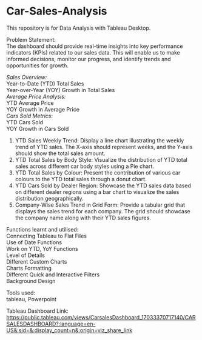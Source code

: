 # Car-Sales-Analysis
This repository is for Data Analysis with Tableau Desktop.

Problem Statement:\
The dashboard should provide real-time insights into key performance indicators (KPIs) related to our sales data. This will enable us to make informed decisions, monitor our progress, and identify trends and opportunities for growth.

_Sales Overview:_\
  Year-to-Date (YTD) Total Sales\
  Year-over-Year (YOY) Growth in Total Sales\
_Average Price Analysis:_\
  YTD Average Price\
  YOY Growth in Average Price\
_Cars Sold Metrics:_\
  YTD Cars Sold\
  YOY Growth in Cars Sold

1.  YTD Sales Weekly Trend: Display a line chart illustrating the weekly trend of YTD sales. The X-axis should represent weeks, and the Y-axis        should show the total sales amount.
2.  YTD Total Sales by Body Style: Visualize the distribution of YTD total sales across different car body styles using a Pie chart.
3.  YTD Total Sales by Colour: Present the contribution of various car colours to the YTD total sales through a donut chart.
4.  YTD Cars Sold by Dealer Region: Showcase the YTD sales data based on different dealer regions using a bar chart to visualize the sales            distribution geographically.
5.  Company-Wise Sales Trend in Grid Form: Provide a tabular grid that displays the sales trend for each company. The grid should showcase the 
    company name along with their YTD sales figures.

Functions learnt and utilised:\
  Connecting Tableau to Flat Files\
  Use of Date Functions\
  Work on YTD, YoY Functions\
  Level of Details\
  Different Custom Charts\
  Charts Formatting\
  Different Quick and Interactive Filters\
  Background Design

Tools used:\
tableau, Powerpoint

Tableau Dashboard Link:\
https://public.tableau.com/views/CarsalesDashboard_17033370717140/CARSALESDASHBOARD?:language=en-US&:sid=&:display_count=n&:origin=viz_share_link
